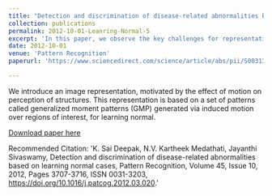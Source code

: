 ```yaml
---
title: "Detection and discrimination of disease-related abnormalities based on learning normal cases"
collection: publications
permalink: 2012-10-01-Leanring-Normal-5 
excerpt: 'In this paper, we observe the key challenges for representation and feature extraction schemes to be met for detection of abnormalities by learning normal cases.'
date: 2012-10-01
venue: 'Pattern Recognition'
paperurl: 'https://www.sciencedirect.com/science/article/abs/pii/S0031320312001537'

---
```

We introduce an image representation, motivated by the effect of motion on perception of structures. This representation is based on a set of patterns called generalized moment patterns (GMP) generated via induced motion over regions of interest, for learning normal. 

[Download paper here](https://cdn.iiit.ac.in/cdn/cvit.iiit.ac.in/images/JournalPublications/2012/ja_Detectiondiscrimination.pdf)


Recommended Citation: 'K. Sai Deepak, N.V. Kartheek Medathati, Jayanthi Sivaswamy,
Detection and discrimination of disease-related abnormalities based on learning normal cases,
Pattern Recognition,
Volume 45, Issue 10,
2012,
Pages 3707-3716,
ISSN 0031-3203,
https://doi.org/10.1016/j.patcog.2012.03.020.'

